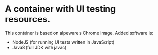 # A container with UI testing resources.

This container is based on alpeware's Chrome image.  Added software is:
 * NodeJS (for running UI tests written in JavaScript)
 * Java8 (full JDK with javac)

